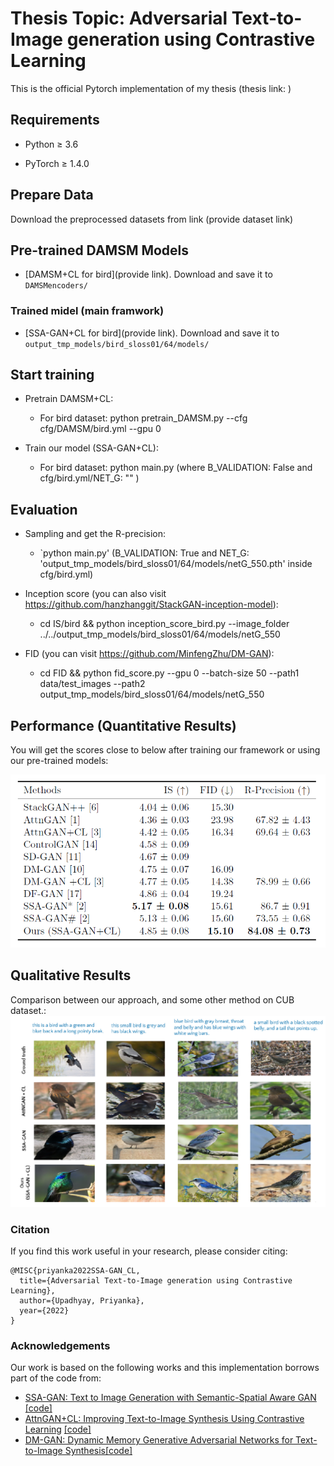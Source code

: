 # Thesis Topic: Adversarial Text-to-Image generation using Contrastive Learning
This is the official Pytorch implementation of my thesis (thesis link: )


## Requirements
* Python ≥ 3.6

* PyTorch ≥ 1.4.0


## Prepare Data


Download the preprocessed datasets from link (provide dataset link)


## Pre-trained DAMSM Models
- [DAMSM+CL for bird](provide link). Download and save it to `DAMSMencoders/`

### Trained midel (main framwork)
- [SSA-GAN+CL for bird](provide link). Download and save it to `output_tmp_models/bird_sloss01/64/models/`



## Start training
- Pretrain DAMSM+CL:
  - For bird dataset: python pretrain_DAMSM.py --cfg cfg/DAMSM/bird.yml --gpu 0
 

- Train our model (SSA-GAN+CL):
  - For bird dataset: python main.py (where B_VALIDATION: False and cfg/bird.yml/NET_G: "" )
  



## Evaluation
- Sampling and get the R-precision:
  - `python main.py' (B_VALIDATION: True and NET_G: 'output_tmp_models/bird_sloss01/64/models/netG_550.pth' inside cfg/bird.yml)
  
- Inception score (you can also visit https://github.com/hanzhanggit/StackGAN-inception-model):
  - cd IS/bird && python inception_score_bird.py --image_folder ../../output_tmp_models/bird_sloss01/64/models/netG_550

  

- FID (you can visit https://github.com/MinfengZhu/DM-GAN): 
  - cd FID && python fid_score.py --gpu 0 --batch-size 50 --path1 data/test_images --path2 output_tmp_models/bird_sloss01/64/models/netG_550

  

## Performance (Quantitative Results)
You will get the scores close to below after training our framework or using our pre-trained models:

![results](./figures/results.png)


## Qualitative Results
Comparison between our approach, and some other method on CUB dataset.:
![qualitative_results](./figures/qualitative.png)




### Citation
If you find this work useful in your research, please consider citing:

```
@MISC{priyanka2022SSA-GAN_CL,
  title={Adversarial Text-to-Image generation using Contrastive Learning},
  author={Upadhyay, Priyanka},
  year={2022}
}
```

### Acknowledgements

Our work is based on the following works and this implementation borrows part of the code from:
- [SSA-GAN: Text to Image Generation with Semantic-Spatial Aware GAN](https://arxiv.org/abs/2104.00567) [[code]](https://github.com/wtliao/text2image)
- [AttnGAN+CL: Improving Text-to-Image Synthesis Using Contrastive Learning](https://arxiv.org/abs/2107.02423?context=cs) [[code]](https://github.com/huiyegit/T2I_CL)
- [DM-GAN: Dynamic Memory Generative Adversarial Networks for Text-to-Image Synthesis](https://arxiv.org/abs/1904.01310)[[code]](https://github.com/MinfengZhu/DM-GAN)
